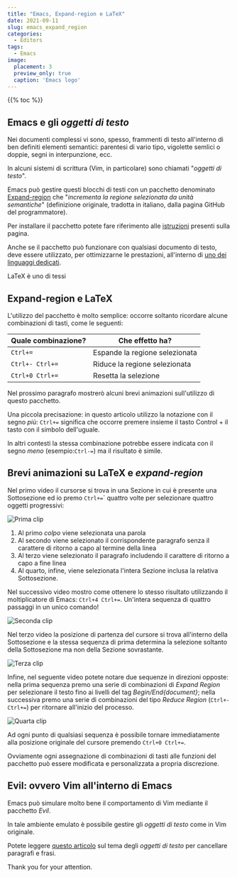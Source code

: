 ```yaml
---
title: "Emacs, Expand-region e LaTeX"
date: 2021-09-11
slug: emacs_expand_region
categories:
  - Editors
tags:
  - Emacs
image:
  placement: 3
  preview_only: true 
  caption: 'Emacs logo'
---
```


{{% toc %}}

## Emacs e gli *oggetti di testo*

Nei documenti complessi vi sono, spesso, frammenti di testo all'interno di ben definiti elementi semantici: parentesi di vario tipo, vigolette semlici o doppie, segni in interpunzione, ecc. 

In alcuni sistemi di scrittura (Vim, in particolare) sono chiamati "*oggetti di testo*".

Emacs  può gestire questi blocchi di testi con un pacchetto denominato [Expand-region](https://github.com/magnars/expand-region.el) che "*incrementa la regione selezionata da unità semantiche*" (definizione originale, tradotta in italiano, dalla pagina GitHub del programmatore).
 
Per installare il pacchetto potete fare riferimento alle [istruzioni](https://github.com/magnars/expand-region.el#installationw) presenti sulla pagina.

Anche se il pacchetto può funzionare con qualsiasi documento di testo,   deve essere utilizzato, per ottimizzarne le prestazioni,  all'interno di [uno dei linguaggi dedicati](https://github.com/magnars/expand-region.el#language-support).

LaTeX è uno di tessi

## Expand-region e LaTeX

L'utilizzo del pacchetto è molto semplice: occorre soltanto ricordare alcune combinazioni di tasti, come le seguenti:

| Quale combinazione? | Che effetto ha?                |
|---------------------|--------------------------------|
| `Ctrl+=`            | Espande la regione selezionata |
| `Ctrl+- Ctrl+=`     | Riduce la regione selezionata  |
| `Ctrl+0 Ctrl+=`     | Resetta la selezione           |

Nel prossimo paragrafo mostrerò alcuni brevi animazioni sull'utilizzo di questo pacchetto.

Una piccola precisazione: in questo articolo utilizzo la notazione con il segno *più*: `Ctrl+=` significa che occorre premere insieme il tasto Control + il tasto con il simbolo dell'uguale.

In altri contesti la stessa combinazione potrebbe essere indicata con il segno *meno* (esempio:`Ctrl-=`) ma il risultato è simile.

## Brevi animazioni su LaTeX e *expand-region*

Nel primo video il cursorse si trova in una Sezione in cui è presente una Sottosezione ed io premo `Ctrl+=`\` quattro volte per selezionare quattro oggetti progressivi:

![Prima clip](emacs-expand-region1.gif)

1. Al  primo *colpo* viene selezionata una parola
2. Al secondo viene selezionato il corrispondente paragrafo senza il carattere di ritorno a capo al termine della linea
3. Al terzo viene selezionato il paragrafo includendo il carattere di ritorno a capo a fine linea
4. Al quarto, infine, viene selezionata l'intera Sezione inclusa la relativa Sottosezione.

Nel successivo video mostro come ottenere lo stesso risultato utilizzando il moltiplicatore di Emacs:  `Ctrl+4 Ctrl+=`. Un'intera sequenza di quattro passaggi in un unico comando!

![Seconda clip](emacs-expand-region2.gif)

Nel terzo video la posizione di partenza del cursore si trova all'interno della Sottosezione e la stessa sequenza di prima determina la selezione soltanto della Sottosezione ma non della Sezione sovrastante.

![Terza clip](emacs-expand-region3.gif)

Infine, nel seguente video potete notare due sequenze in direzioni opposte: nella prima sequenza premo una serie di combinazioni di *Expand Region* per selezionare il testo fino ai livelli del tag  *Begin/End{document}*; nella successiva premo una serie di combinazioni del tipo *Reduce Region*  (`Ctrl+- Ctrl+=`) per ritornare all'inizio del processo.

![Quarta clip](emacs-expand-region4.gif)

Ad ogni punto di qualsiasi sequenza è possibile tornare immediatamente alla posizione originale del cursore premendo `Ctrl+0 Ctrl+=`.

Ovviamente ogni assegnazione di combinazioni di tasti alle funzioni del pacchetto può essere modificata e personalizzata a propria discrezione.

## Evil: ovvero Vim all'interno di Emacs

Emacs può simulare molto bene il comportamento di Vim mediante il pacchetto *Evil*.

In tale ambiente emulato è possibile gestire gli *oggetti di testo* come in Vim originale.

Potete leggere [questo articolo](https://francopasut.netlify.app/it/post/vim_delete_sentences/) sul tema degli *oggetti di testo* per cancellare paragrafi e frasi.

Thank you for your attention.
